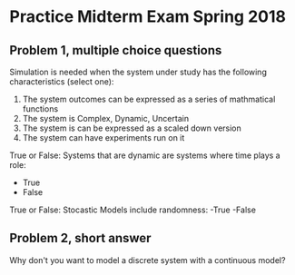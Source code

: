 # Practice Midterm Exam Spring 2018

## Problem 1, multiple choice questions
Simulation is needed when the system under study has the following characteristics (select one):
1. The system outcomes can be expressed as a series of mathmatical functions
2. The system is Complex, Dynamic, Uncertain
3. The system is can be expressed as a scaled down version
4. The system can have experiments run on it


True or False: Systems that are dynamic are systems where time plays a role:
- True
- False



True or False: Stocastic Models include randomness:
-True
-False


## Problem 2, short answer
Why don't you want to model a discrete system with a continuous model? 